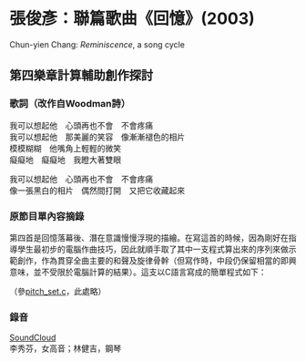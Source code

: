 # 張俊彥：聯篇歌曲《回憶》(2003)
Chun-yien Chang: _Reminiscence_, a song cycle

## 第四樂章計算輔助創作探討

### 歌詞（改作自Woodman詩）

我可以想起他　心頭再也不會　不會疼痛<br>
我可以想起他　那美麗的笑容　像漸漸褪色的相片<br>
模模糊糊　他嘴角上輕輕的微笑<br>
癡癡地　癡癡地　我瞪大著雙眼<br>

我可以想起他　心頭再也不會　不會疼痛<br>
像一張黑白的相片　偶然間打開　又把它收藏起來

### 原節目單內容摘錄

第四首是回憶落幕後、潛在意識慢慢浮現的描繪。在寫這首的時候，因為剛好在指導學生最初步的電腦作曲技巧，因此就順手取了其中一支程式算出來的序列來做示範創作，作為貫穿全曲主要的和聲及旋律骨幹（但寫作時，中段仍保留相當的即興意味，並不受限於電腦計算的結果）。這支以C語言寫成的簡單程式如下：

（參[pitch_set.c](https://github.com/canticum/remembrance/blob/master/pitch_set.c)，此處略）

### 錄音

[SoundCloud](https://soundcloud.com/canticorum/remembrance-4)<br>
李秀芬，女高音；林健吉，鋼琴
